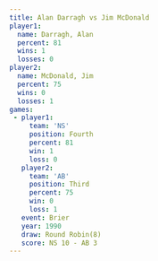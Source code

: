 ```yaml
---
title: Alan Darragh vs Jim McDonald
player1:             
  name: Darragh, Alan
  percent: 81        
  wins: 1            
  losses: 0          
player2:             
  name: McDonald, Jim
  percent: 75        
  wins: 0            
  losses: 1          
games:
 - player1:          
     team: 'NS'      
     position: Fourth
     percent: 81     
     win: 1          
     loss: 0         
   player2:         
     team: 'AB'     
     position: Third
     percent: 75    
     win: 0         
     loss: 1        
   event: Brier        
   year: 1990          
   draw: Round Robin(8)
   score: NS 10 - AB 3 
---
```

